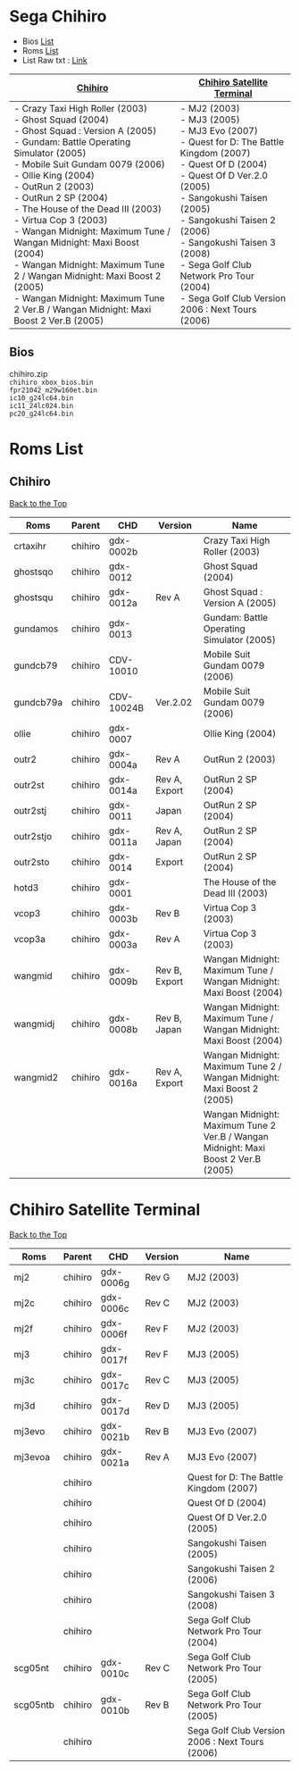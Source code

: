 
# Sega Chihiro

- Bios [List](#bios)
- Roms [List](#chihiro)
- List Raw txt : [Link](https://github.com/matakko/rom-name/blob/main/txt/chihiro-name.txt)
	

| [Chihiro](#Chihiro)  | [Chihiro Satellite Terminal](#Chihiro-satellite-terminal) |
| -------------------- | --------------------------------------------------------- |
| - Crazy Taxi High Roller (2003)   <br /> - Ghost Squad (2004)  <br /> - Ghost Squad : Version A (2005)  <br /> - Gundam: Battle Operating Simulator (2005)  <br /> - Mobile Suit Gundam 0079 (2006)  <br /> - Ollie King (2004)  <br /> - OutRun 2 (2003)  <br /> - OutRun 2 SP (2004)  <br /> - The House of the Dead III (2003)  <br /> - Virtua Cop 3 (2003)  <br /> - Wangan Midnight: Maximum Tune / Wangan Midnight: Maxi Boost (2004)  <br /> - Wangan Midnight: Maximum Tune 2 / Wangan Midnight: Maxi Boost 2 (2005)  <br /> - Wangan Midnight: Maximum Tune 2 Ver.B / Wangan Midnight: Maxi Boost 2 Ver.B (2005) |  - MJ2 (2003)  <br /> - MJ3 (2005)  <br /> - MJ3 Evo (2007)  <br /> - Quest for D: The Battle Kingdom (2007)  <br /> - Quest Of D (2004)  <br /> - Quest Of D Ver.2.0 (2005)  <br /> - Sangokushi Taisen (2005)  <br /> - Sangokushi Taisen 2 (2006)  <br /> - Sangokushi Taisen 3 (2008)  <br /> - Sega Golf Club Network Pro Tour (2004)  <br /> - Sega Golf Club Version 2006 : Next Tours (2006) |


## Bios
chihiro.zip  <br />
`chihiro_xbox_bios.bin    `<br />
`fpr21042_m29w160et.bin   `<br />
`ic10_g24lc64.bin         `<br />
`ic11_24lc024.bin         `<br />
`pc20_g24lc64.bin         `<br />

# Roms List

## Chihiro 
[Back to the Top](#sega-chihiro)

| Roms      | Parent   | CHD        | Version                 | Name                                                                                    | 
| --------- | -------- | ---------- | ----------------------- | -------------------------------------------------------------------                     | 
| crtaxihr  | chihiro  | gdx-0002b  |                         | Crazy Taxi High Roller (2003)                                                           |
| ghostsqo  | chihiro  | gdx-0012   |                         | Ghost Squad (2004)                                                                      |
| ghostsqu  | chihiro  | gdx-0012a  | Rev A                   | Ghost Squad : Version A (2005)                                                          |
| gundamos  | chihiro  | gdx-0013   |                         | Gundam: Battle Operating Simulator (2005)                                               |
| gundcb79  | chihiro  | CDV-10010  |                         | Mobile Suit Gundam 0079 (2006)                                                          |
| gundcb79a | chihiro  | CDV-10024B | Ver.2.02                | Mobile Suit Gundam 0079 (2006)                                                          |
| ollie     | chihiro  | gdx-0007   |                         | Ollie King (2004)                                                                       |
| outr2     | chihiro  | gdx-0004a  | Rev A                   | OutRun 2 (2003)                                                                         |
| outr2st   | chihiro  | gdx-0014a  | Rev A, Export           | OutRun 2 SP (2004)                                                                      |
| outr2stj  | chihiro  | gdx-0011   | Japan                   | OutRun 2 SP (2004)                                                                      |
| outr2stjo | chihiro  | gdx-0011a  | Rev A, Japan            | OutRun 2 SP (2004)                                                                      |
| outr2sto  | chihiro  | gdx-0014   | Export                  | OutRun 2 SP (2004)                                                                      |
| hotd3     | chihiro  | gdx-0001   |                         | The House of the Dead III (2003)                                                        |
| vcop3     | chihiro  | gdx-0003b  | Rev B                   | Virtua Cop 3 (2003)                                                                     |
| vcop3a    | chihiro  | gdx-0003a  | Rev A                   | Virtua Cop 3 (2003)                                                                     |
| wangmid   | chihiro  | gdx-0009b  | Rev B, Export           | Wangan Midnight: Maximum Tune / Wangan Midnight: Maxi Boost (2004)                      |
| wangmidj  | chihiro  | gdx-0008b  | Rev B, Japan            | Wangan Midnight: Maximum Tune / Wangan Midnight: Maxi Boost (2004)                      |
| wangmid2  | chihiro  | gdx-0016a  | Rev A, Export           | Wangan Midnight: Maximum Tune 2 / Wangan Midnight: Maxi Boost 2 (2005)                  |
|           |          |            |                         | Wangan Midnight: Maximum Tune 2 Ver.B / Wangan Midnight: Maxi Boost 2 Ver.B (2005)      |





# Chihiro Satellite Terminal
[Back to the Top](#sega-chihiro)

| Roms      | Parent   | CHD        | Version                 | Name                                                                |
| --------- | -------- | ---------- | ----------------------- | ------------------------------------------------------------------- |
| mj2       | chihiro  | gdx-0006g  | Rev G                   | MJ2 (2003)                                                          |
| mj2c      | chihiro  | gdx-0006c  | Rev C                   | MJ2 (2003)                                                          |
| mj2f      | chihiro  | gdx-0006f  | Rev F                   | MJ2 (2003)                                                          |
| mj3       | chihiro  | gdx-0017f  | Rev F                   | MJ3 (2005)                                                          |
| mj3c      | chihiro  | gdx-0017c  | Rev C                   | MJ3 (2005)                                                          |
| mj3d      | chihiro  | gdx-0017d  | Rev D                   | MJ3 (2005)                                                          |
| mj3evo    | chihiro  | gdx-0021b  | Rev B                   | MJ3 Evo (2007)                                                      |
| mj3evoa   | chihiro  | gdx-0021a  | Rev A                   | MJ3 Evo (2007)                                                      |
|           | chihiro  |            |                         | Quest for D: The Battle Kingdom (2007)                              |
|           | chihiro  |            |                         | Quest Of D (2004)                                                   |
|           | chihiro  |            |                         | Quest Of D Ver.2.0 (2005)                                           |
|           | chihiro  |            |                         | Sangokushi Taisen (2005)                                            |
|           | chihiro  |            |                         | Sangokushi Taisen 2 (2006)                                          |
|           | chihiro  |            |                         | Sangokushi Taisen 3 (2008)                                          |
|           | chihiro  |            |                         | Sega Golf Club Network Pro Tour (2004)                              |
| scg05nt   | chihiro  | gdx-0010c  | Rev C                   | Sega Golf Club Network Pro Tour (2005)                              |
| scg05ntb  | chihiro  | gdx-0010b  | Rev B                   | Sega Golf Club Network Pro Tour (2005)                              |
|           | chihiro  |            |                         | Sega Golf Club Version 2006 : Next Tours (2006)                     |
